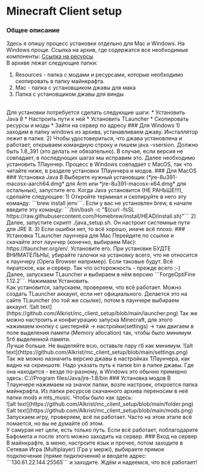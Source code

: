 # Minecraft Client setup
### Общее описание
Здесь я опишу процесс установки отдельно для Mac и Windows. На Windows проще.
Ссылка на архив, где содержатся все необходимые компоненты: [Ссылка на ресурсы](https://drive.google.com/file/d/11KbDRIqntwlfVCvssc30uGcYOG6RDi7J/view?usp=sharing) <br>
В архиве лежат следующие папки:
1) Resources - папка с модами и ресурсами, которые необходимо скопировать в папку майнкрафта.
2) Mac - папка с установщиком джавы для мака
3) Папка с установщиком джавы для винды
<br>
Для установки потребуется сделать следующие шаги:
* Установить Java 8
* Настроить пути к ней
* Установить TLauncher
* Скопировать ресурсы и моды
* Зайти на сервер по адресу
### Для Windows
1) заходим в папку windows из архива, устанавливаем джаву. Инсталлятор лежит в папке.
2) Чтобы удостовериться, что джава установлена и работает, открываем командную строку и пишем java -vsersion. Должно быть 1.8_391 (это делать не обязательно).
В случае, если версия не совпадает, в последующих шагах мы исправим это. Далее необходимо установить ТЛаунчер. Процесс в Windows совпадает с MacOS, так что читайте ниже, в разделе установки ТЛаунчера и модов.
### Для MacOS
### Установка Java 8
Выберете нужный установщик (*jre-8u391-macosx-aarch64.dmg* для Arm или *jre-8u391-macosx-x64.dmg* для остальных), запустите его. Когда Java установится (НЕ РАНЬШЕ!!!), сделайте следующее:
1) Откройте терминал и скопируйте в него эту команду: ```brew install jenv```. Если у вас не установлен brew, в начале введите эту команду: ```/bin/bash -c "$(curl -fsSL https://raw.githubusercontent.com/Homebrew/install/HEAD/install.sh)"```
2) Далее, запустите скрипт ./java_setup.sh. Он настроит системные пути для JRE 8.
3) Если ошибки нет, то всё хорошо, иначе всё плохо.
### Установка TLauncher лаунчера для Mac
Перейдите по ссылке и скачайте этот лаунчер (конечно, выбираем Mac): https://tlauncher.org/en/. Установите его. При установке БУДТЕ ВНИМАТЕЛЬНЫ, убирайте галочки на установку всего, что не относится к лаунчеру 
(Opera Browser например). Если таковые будут. Всё пиратское, как и сервер. Так что осторожность - прежде всего ;-)<br>
Далее, запускаем TLauncher и выбираем в нём версию ```ForgeOptiFine 1.12.2```. Нажимаем Установить.<br>Как установится, запускаем, проверяем, что всё работает. Можно создать TLauncher аккаунт, если нет официального. Делается это на сайте TLauncher (по той же ссылке), потом в лаунчере выбираем аккаунт. ![alt text](https://github.com/Alkrist/mc_client_setup/blob/main/launcher.png)
Так же можно настроить и конфигурацию запуска Minecraft, для этого нажимаем кнопку с шестернёй -> настройки(settings) -> там двигаем в поле выделения памяти (Memory allocation) так, чтобы было минимум 5гб выделенной памяти.<br>Лучше больше. Не выделяйте всю, оставьте пару гб как минимум. ![alt text](https://github.com/Alkrist/mc_client_setup/blob/main/settings.png)
<br>
Так же можно назначить версию джавы в настройках ТЛаунчера, как видно на скриншоте. Надо указать путь к папке bin в папке джавы. Где она находится - везде по-разному, в Windows это обычно примерно здесь: C://Program files/Java/jre-1.8/bin
### Установка модов
В Тлаунчере нажимаем на значок папки, возле настроек, откроется папка майнкрафта. Из папки ресурсов скачанного архива переносим в неё папки mods и mts_music. Чтобы было как здесь:<br> ![alt text](https://github.com/Alkrist/mc_client_setup/blob/main/folder.png)<br>
![alt text](https://github.com/Alkrist/mc_client_setup/blob/main/mods.png)<br>
Запускаем игру, проверяем, всё ли работает. Часто на этом этапе всё ломается, но вы не думайте об этом.<br>У самурая нет цели, есть только путь. Если всё работает, поблагодарите Бафомета и после этого можно заходить на сервер.
### Вход на сервер
В майнкрафте, в меню, настроите язык и прочее, потом заходите в Сетевая Игра (Multiplayer) (Гра у мержi), выбираете прямое подключение (пряме пидключення) и вводете адрес: ```130.61.22.144:25565``` и заходите.
Ждём и надеемся, что всё работает!

